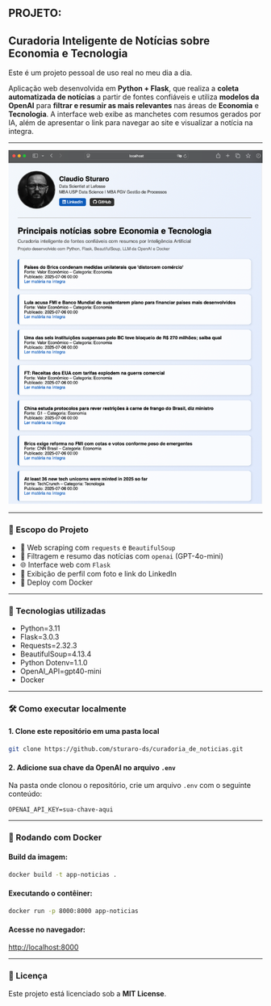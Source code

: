 ## PROJETO: 
## Curadoria Inteligente de Notícias sobre Economia e Tecnologia

Este é um projeto pessoal de uso real no meu dia a dia.

Aplicação web desenvolvida em **Python + Flask**, que realiza a **coleta automatizada de notícias** a partir de fontes confiáveis e utiliza **modelos da OpenAI** para **filtrar e resumir as mais relevantes** nas áreas de **Economia** e **Tecnologia**. A interface web exibe as manchetes com resumos gerados por IA, além de apresentar o link para navegar ao site e visualizar a notícia na integra.

---
![Notícias](static/resultado_webflask.png)

---

### 🚀 Escopo do Projeto

- 🔎 Web scraping com `requests` e `BeautifulSoup`
- 🤖 Filtragem e resumo das notícias com `openai` (GPT-4o-mini)
- 🌐 Interface web com `Flask`
- 📸 Exibição de perfil com foto e link do LinkedIn
- 🐳 Deploy com Docker

---

### 🧠 Tecnologias utilizadas

- Python=3.11
- Flask=3.0.3
- Requests=2.32.3
- BeautifulSoup=4.13.4
- Python Dotenv=1.1.0
- OpenAI_API=gpt40-mini
- Docker

---

### 🛠 Como executar localmente

#### 1. Clone este repositório em uma pasta local

```bash
git clone https://github.com/sturaro-ds/curadoria_de_noticias.git
```

#### 2. Adicione sua chave da OpenAI no arquivo `.env`

Na pasta onde clonou o repositório, crie um arquivo `.env` com o seguinte conteúdo:

```
OPENAI_API_KEY=sua-chave-aqui
```

---

### 🐳 Rodando com Docker

#### Build da imagem:

```bash
docker build -t app-noticias .
```

#### Executando o contêiner:

```bash
docker run -p 8000:8000 app-noticias
```

#### Acesse no navegador:

[http://localhost:8000](http://localhost:8000)


---

### 📄 Licença

Este projeto está licenciado sob a **MIT License**.
